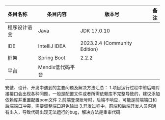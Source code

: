 |条目名称|条目内容|版本号|备注|
|:--|--|---|--:|
|程序设计语言|Java|JDK 17.0.10||
|IDE|IntelliJ IDEA|2023.2.4 (Community Edition)||
|框架|Spring Boot|2.2.2||
|平台|Mendix低代码平台|||

安装、设计、开发中遇到的主要问题及解决方法汇总：
	1.项目运行过程中前后端对接接口会出现各种问题，一般是配置文件或者所需依赖库不完整导致的，建议添加依赖库并重置配置pom文件
	2.前端登录账号时，后端不响应，可能是前端端口和后端端口冲突，需要调整端口避免输出
	3.开发过程中，前端和后端开发人员沟通有出入，导致代码出现无法运行的bug，解决方法是重审代码
	